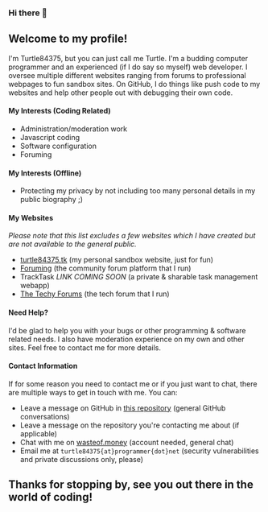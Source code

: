 ### Hi there 👋

## Welcome to my profile!

I'm Turtle84375, but you can just call me Turtle. I'm a budding computer programmer and an experienced (if I do say so myself) web developer. I oversee multiple different websites ranging from forums to professional webpages to fun sandbox sites. On GitHub, I do things like push code to my websites and help other people out with debugging their own code.

#### My Interests (Coding Related)
- Administration/moderation work
- Javascript coding
- Software configuration
- Foruming

#### My Interests (Offline)
- Protecting my privacy by not including too many personal details in my public biography ;)

#### My Websites
_Please note that this list excludes a few websites which I have created but are not available to the general public._
- [turtle84375.tk](turtle84375.tk) (my personal sandbox website, just for fun)
- [Foruming](foruming.rf.gd) (the community forum platform that I run)
- TrackTask _LINK COMING SOON_ (a private & sharable task management webapp)
- [The Techy Forums](techy.boards.net) (the tech forum that I run)

#### Need Help?
I'd be glad to help you with your bugs or other programming & software related needs. I also have moderation experience on my own and other sites. Feel free to contact me for more details.

#### Contact Information
If for some reason you need to contact me or if you just want to chat, there are multiple ways to get in touch with me.
You can:
- Leave a message on GitHub in [this repository](https://github.com/Turtle84375/turtle84375/discussions) (general GitHub conversations)
- Leave a message on the repository you're contacting me about (if applicable)
- Chat with me on [wasteof.money](https://wasteof.money/turtle84375) (account needed, general chat)
- Email me at `turtle84375{at}programmer{dot}net` (security vulnerabilities and private discussions only, please)

## Thanks for stopping by, see you out there in the world of coding!
